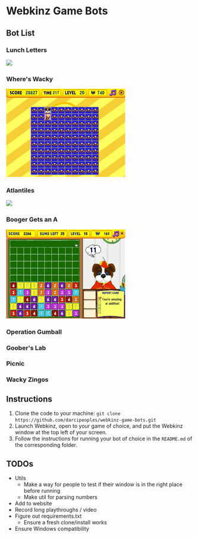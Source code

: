# Webkinz Game Bots
## Bot List
### Lunch Letters
<img src="./lunch-letters/play-level-137.gif" width="320" />

### Where's Wacky
<img src="./wheres-wacky/play-level-20.gif" width="320" />

### Atlantiles
<img src="./atlantiles/play.gif" width="320" />

### Booger Gets an A
<img src="./booger-gets-an-a/play.gif" width="320" />

### Operation Gumball


### Goober's Lab

### Picnic

### Wacky Zingos

## Instructions
1. Clone the code to your machine: `git clone https://github.com/darcipeoples/webkinz-game-bots.git`
2. Launch Webkinz, open to your game of choice, and put the Webkinz window at the top left of your screen.
3. Follow the instructions for running your bot of choice in the `README.md` of the corresponding folder.

## TODOs
- Utils
  - Make a way for people to test if their window is in the right place before running
  - Make util for parsing numbers
- Add to website
- Record long playthroughs / video
- Figure out requirements.txt
  - Ensure a fresh clone/install works
- Ensure Windows compatibility